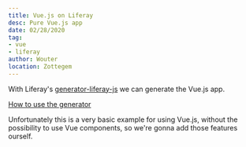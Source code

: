 ```yaml
---
title: Vue.js on Liferay
desc: Pure Vue.js app
date: 02/28/2020
tag:
- vue
- liferay
author: Wouter
location: Zottegem
---
```


With Liferay's [generator-liferay-js](https://github.com/liferay/liferay-js-toolkit/tree/master/packages/generator-liferay-js) we can generate the Vue.js app.

[How to use the generator](https://github.com/liferay/liferay-js-toolkit/wiki/How-to-use-generator-liferay-js)

Unfortunately this is a very basic example for using Vue.js, without the possibility to use Vue components, so we're gonna add those features ourself.
